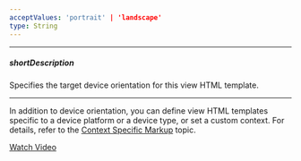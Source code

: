 ```yaml
---
acceptValues: 'portrait' | 'landscape'
type: String
---
```

---
##### shortDescription
Specifies the target device orientation for this view HTML template.

---
In addition to device orientation, you can define view HTML templates specific to a device platform or a device type, or set a custom context. For details, refer to the [Context Specific Markup](/concepts/40%20SPA%20Framework/1%20Views%20and%20Layouts/5%20Context%20Specific%20Markup.md '/Documentation/Guide/SPA_Framework/Views_and_Layouts/#Context_Specific_Markup') topic.

<a href="https://www.youtube.com/watch?v=4DD3vdD-1TM&list=PL8h4jt35t1wjGvgflbHEH_e3b23AA30-z&index=5" class="button orange small fix-width-155" target="_blank">Watch Video</a>